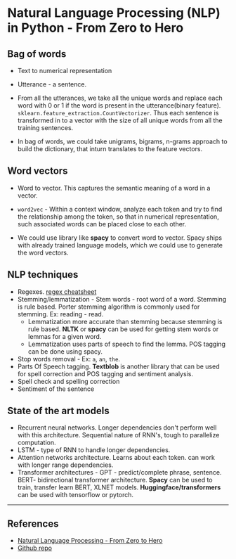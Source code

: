 # Natural Language Processing (NLP) in Python - From Zero to Hero

## Bag of words

- Text to numerical representation
- Utterance - a sentence.
- From all the utterances, we take all the unique words and replace each word with 0 or 1 if the word is present in the utterance(binary feature). `sklearn.feature_extraction.CountVectorizer`. Thus each sentence is transformed in to a vector with the size of all unique words from all the training sentences.

- In bag of words, we could take unigrams, bigrams, n-grams approach to build the dictionary, that inturn translates to the feature vectors.

## Word vectors

- Word to vector. This captures the semantic meaning of a word in a vector.

- `word2vec` - Within a context window, analyze each token and try to find the relationship among the token, so that in numerical representation, such associated words can be placed close to each other.

- We could use library like **spacy** to convert word to vector. Spacy ships with already trained language models, which we could use to generate the word vectors.

## NLP techniques

- Regexes. [regex cheatsheet](https://cheatography.com/davechild/cheat-sheets/regular-expressions/)
- Stemming/lemmatization - Stem words - root word of a word. Stemming is rule based. Porter stemming algorithm is commonly used for stemming. Ex: reading - read.
  - Lemmatization more accurate than stemming because stemming is rule based. **NLTK** or **spacy** can be used for getting stem words or lemmas for a given word.
  - Lemmatization uses parts of speech to find the lemma. POS tagging can be done using spacy.
- Stop words removal - Ex: `a`, `an`, `the`.
- Parts Of Speech tagging. **Textblob** is another library that can be used for spell correction and POS tagging and sentiment analysis.
- Spell check and spelling correction
- Sentiment of the sentence

## State of the art models

- Recurrent neural networks. Longer dependencies don't perform well with this architecture. Sequential nature of RNN's, tough to parallelize computation.
- LSTM - type of RNN to handle longer dependencies.
- Attention networks architecture. Learns about each token. can work with longer range dependencies.
- Transformer architectures - GPT - predict/complete phrase, sentence. BERT- bidirectional transformer architecture. **Spacy** can be used to train, transfer learn BERT, XLNET models. **Huggingface/transformers** can be used with tensorflow or pytorch.

---

## References

- [Natural Language Processing - From Zero to Hero](https://www.youtube.com/watch?v=vyOgWhwUmec)
- [Github repo](https://github.com/keithgalli/pycon2020)
